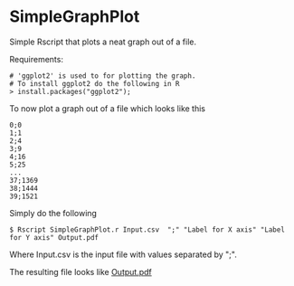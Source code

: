 SimpleGraphPlot
===============

Simple Rscript that plots a neat graph out of a file.

Requirements:

	# 'ggplot2' is used to for plotting the graph.
	# To install ggplot2 do the following in R
	> install.packages("ggplot2");

To now plot a graph out of a file which looks like this
	
	0;0 
	1;1 
	2;4
	3;9
	4;16
	5;25
	...
	37;1369
	38;1444
	39;1521

Simply do the following

	$ Rscript SimpleGraphPlot.r Input.csv  ";" "Label for X axis" "Label for Y axis" Output.pdf

Where Input.csv is the input file with values separated by ";".

The resulting file looks like [Output.pdf](this)
